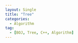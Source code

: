 ```yaml
---
layout: Single
title: "Tree"
categories:
  - Algorithm
tag:
  - [BOJ, Tree, C++, Algorithm]
---
```

